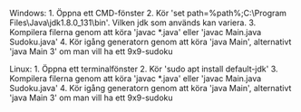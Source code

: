 Windows:
	1. Öppna ett CMD-fönster
	2. Kör 'set path=%path%;C:\Program Files\Java\jdk1.8.0_131\bin'. Vilken jdk som används kan variera.
	3. Kompilera filerna genom att köra 'javac *.java' eller 'javac Main.java Sudoku.java'
	4. Kör igång generatorn genom att köra 'java Main', alternativt 'java Main 3' om man vill ha ett 9x9-sudoku

Linux:
	1. Öppna ett terminalfönster
	2. Kör 'sudo apt install default-jdk'
	3. Kompilera filerna genom att köra 'javac *.java' eller 'javac Main.java Sudoku.java'
	4. Kör igång generatorn genom att köra 'java Main', alternativt 'java Main 3' om man vill ha ett 9x9-sudoku

